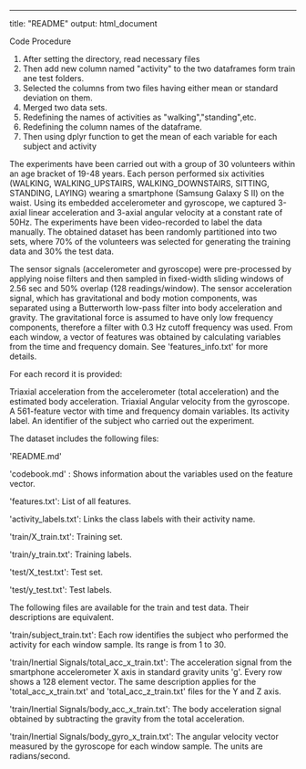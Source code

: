---
title: "README"
output: html_document


Code Procedure

1. After setting the directory, read necessary files
2. Then add new column named "activity" to the two dataframes form train ane    test folders.
3. Selected the columns from two files having either mean or standard       
   deviation on them.
4. Merged two data sets.
5. Redefining the names of activities as "walking","standing",etc.
6. Redefining the column names of the dataframe.
7. Then using dplyr function to get the mean of each variable for each subject and activity
   

The experiments have been carried out with a group of 30 volunteers within an age bracket of 19-48 years. Each person performed six activities (WALKING, WALKING_UPSTAIRS, WALKING_DOWNSTAIRS, SITTING, STANDING, LAYING) wearing a smartphone (Samsung Galaxy S II) on the waist. Using its embedded accelerometer and gyroscope, we captured 3-axial linear acceleration and 3-axial angular velocity at a constant rate of 50Hz. The experiments have been video-recorded to label the data manually. The obtained dataset has been randomly partitioned into two sets, where 70% of the volunteers was selected for generating the training data and 30% the test data. 

The sensor signals (accelerometer and gyroscope) were pre-processed by applying noise filters and then sampled in fixed-width sliding windows of 2.56 sec and 50% overlap (128 readings/window). The sensor acceleration signal, which has gravitational and body motion components, was separated using a Butterworth low-pass filter into body acceleration and gravity. The gravitational force is assumed to have only low frequency components, therefore a filter with 0.3 Hz cutoff frequency was used. From each window, a vector of features was obtained by calculating variables from the time and frequency domain. See 'features_info.txt' for more details. 

For each record it is provided:

Triaxial acceleration from the accelerometer (total acceleration) and the estimated body acceleration.
 Triaxial Angular velocity from the gyroscope. 
 A 561-feature vector with time and frequency domain variables. 
 Its activity label. 
An identifier of the subject who carried out the experiment.

The dataset includes the following files:

 'README.md'

'codebook.md' : Shows information about the variables used on the feature vector.

 'features.txt': List of all features.

 'activity_labels.txt': Links the class labels with their activity name.

 'train/X_train.txt': Training set.

 'train/y_train.txt': Training labels.

 'test/X_test.txt': Test set.

'test/y_test.txt': Test labels.

The following files are available for the train and test data. Their descriptions are equivalent. 

'train/subject_train.txt': Each row identifies the subject who performed the activity for each window sample. Its range is from 1 to 30. 

'train/Inertial Signals/total_acc_x_train.txt': The acceleration signal from the smartphone accelerometer X axis in standard gravity units 'g'. Every row shows a 128 element vector. The same description applies for the 'total_acc_x_train.txt' and 'total_acc_z_train.txt' files for the Y and Z axis. 

 'train/Inertial Signals/body_acc_x_train.txt': The body acceleration signal obtained by subtracting the gravity from the total acceleration. 

 'train/Inertial Signals/body_gyro_x_train.txt': The angular velocity vector measured by the gyroscope for each window sample. The units are radians/second. 

